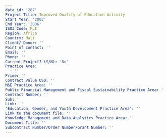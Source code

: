 ```yaml
---
data_id: '287'
Project Title: Improved Quality of Education Activity
Start Year: '2003'
End Year: '2006'
ISO3 Code: MLI
Region: Africa
Country: Mali
Client/ Donor: ''
Point of contact: ''
Email: ''
Phone: ''
Current Project? (Y/N): 'No'
Practice Area:
  - ''
Prime: ''
Contract Value USD: ''
M&E Practice Area: ''
Public Financial Management and Fiscal Sustainability Practice Area: ''
Contract Number: ''
Sub: ''
Link: ''
'Education, Gender, and Youth Development Practice Area': ''
Link to the document file: ''
Knowledge Management and Data Analytics Practice Area: ''
Document Title: ''
Subcontract Number/Order Number/Grant Number: ''
---
```

